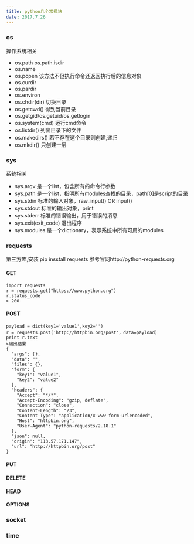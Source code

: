 ```yaml
---
title: python几个常模块
date: 2017.7.26
---
```


### os
操作系统相关
+ os.path  os.path.isdir
+ os.name
+ os.popen  该方法不但执行命令还返回执行后的信息对象
+ os.curdir
+ os.pardir
+ os.environ
+ os.chdir(dir) 切换目录
+ os.getcwd() 得到当前目录
+ os.getgid/os.getuid/os.getlogin
+ os.system(cmd)  运行cmd命令
+ os.listdir() 列出目录下的文件
+ os.makedirs() 若不存在这个目录则创建,递归
+ os.mkdir()  只创建一层

### sys
系统相关
+ sys.argv 是一个list，包含所有的命令行参数
+ sys.path  是一个list，指明所有modules查找的目录，path[0]是script的目录
+ sys.stdin 标准的输入对象，raw_input() OR input()
+ sys.stdout 标准的输出对象，print
+ sys.stderr 标准的错误输出，用于错误的消息
+ sys.exit(exit_code) 退出程序
+ sys.modules 是一个dictionary，表示系统中所有可用的modules  

### requests
第三方库,安装 pip insstall requests
参考官网http://python-requests.org

#### GET
```
import requests
r = requests.get("https://www.python.org")
r.status_code
> 200

```
#### POST
```
payload = dict(key1='value1',key2='')
r = requests.post('http://httpbin.org/post'，data=payload)
print r.text
>输出结果
{
  "args": {},
  "data": "",
  "files": {},
  "form": {
    "key1": "value1",
    "key2": "value2"
  },
  "headers": {
    "Accept": "*/*",
    "Accept-Encoding": "gzip, deflate",
    "Connection": "close",
    "Content-Length": "23",
    "Content-Type": "application/x-www-form-urlencoded",
    "Host": "httpbin.org",
    "User-Agent": "python-requests/2.18.1"
  },
  "json": null,
  "origin": "113.57.171.147",
  "url": "http://httpbin.org/post"
}
```
#### PUT
#### DELETE
#### HEAD
#### OPTIONS

### socket
### time
